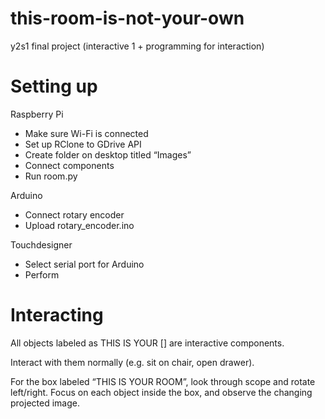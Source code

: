 # this-room-is-not-your-own
y2s1 final project (interactive 1 + programming for interaction)


# Setting up

Raspberry Pi
- Make sure Wi-Fi is connected
- Set up RClone to GDrive API
- Create folder on desktop titled “Images”
- Connect components
- Run room.py

Arduino
- Connect rotary encoder
- Upload rotary_encoder.ino

Touchdesigner
- Select serial port for Arduino
- Perform

# Interacting

All objects labeled as THIS IS YOUR [] are interactive components.

Interact with them normally (e.g. sit on chair, open drawer).

For the box labeled “THIS IS YOUR ROOM”, look through scope and rotate left/right. Focus on each object inside the box, and observe the changing projected image.

